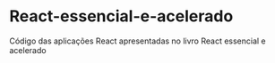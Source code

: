 # React-essencial-e-acelerado
Código das aplicações React apresentadas no livro React essencial e acelerado
